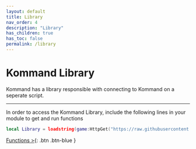 ```yaml
---
layout: default
title: Library
nav_order: 4
description: "Library"
has_children: true
has_toc: false
permalink: /library
---
```

# Kommand Library

Kommand has a library responsible with connecting to Kommand on a seperate script.

---

In order to access the Kommand Library, include the following lines in your module to get and run functions

```lua
local Library = loadstring(game:HttpGet("https://raw.githubusercontent.com/ooflet/kommand/main/framework/lib.lua"))()
```

[Functions >](https://ooflet.github.io/docs/library/functions){: .btn .btn-blue }

